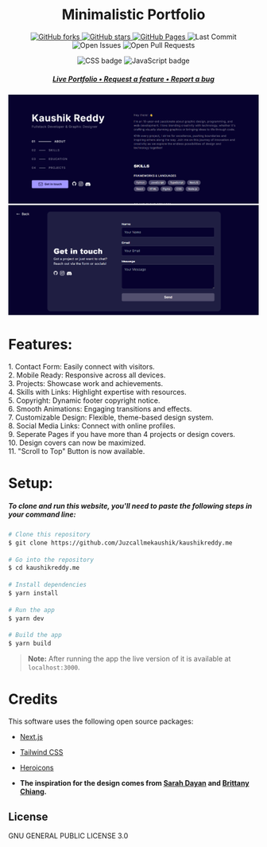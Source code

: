 <h1 align="center">
  Minimalistic Portfolio
</h1>

<p align="center">
  <a href="https://github.com/Juzcallmekaushik/kaushikreddy.me/network">
    <img src="https://img.shields.io/github/forks/Juzcallmekaushik/kaushikreddy.me?style=plastic" alt="GitHub forks" />
  </a>
  <a href="https://github.com/Juzcallmekaushik/kaushikreddy.me/stargazers">
    <img src="https://img.shields.io/github/stars/Juzcallmekaushik/kaushikreddy.me?style=plastic" alt="GitHub stars" />
  </a>
  <a href="https://kaushikreddy.me">
    <img src="https://img.shields.io/website?url=https%3A%2F%2Fkaushikreddy.me" alt="GitHub Pages" />
  </a>
  <img src="https://img.shields.io/github/last-commit/juzcallmekaushik/kaushikreddy.me" alt="Last Commit" />
  <img src="https://img.shields.io/github/issues/juzcallmekaushik/kaushikreddy.me?color=important" alt="Open Issues" />
  <img src="https://img.shields.io/github/issues-pr/juzcallmekaushik/kaushikreddy.me?color=yellowgreen" alt="Open Pull Requests" />
</p>

<p align="center">
  <img src="https://img.shields.io/badge/css-%23E34F26.svg?style=for-the-badge&logo=html5&logoColor=white" alt="CSS badge" title="CSS" />
  <img src="https://img.shields.io/badge/javascript-%23323330.svg?style=for-the-badge&logo=javascript&logoColor=%23F7DF1E" alt="JavaScript badge" title="JavaScript" />
</p>

<h5 align="center">
  <a href="https://kaushikreddy.me/">
    <strong>Live Portfolio •</strong>
  </a>
  <a href="https://github.com/Juzcallmekaushik/kaushikreddy.me/discussions/">
    <strong>Request a feature •</strong>
  </a>
  <a href="https://github.com/Juzcallmekaushik/kaushikreddy.me/issues">
    <strong>Report a bug</strong>
  </a>
</h5>

<p align="center">
  <img src="./public/Images/home-page.png" alt="Front Page"/>
  <img src="./public/Images/contact-page.png" alt="Front Page">
<p>

<h1>
Features:
</h1>
<p>
1. Contact Form: Easily connect with visitors.
</br>
2. Mobile Ready: Responsive across all devices.
</br>
3. Projects: Showcase work and achievements.
</br>
4. Skills with Links: Highlight expertise with resources.
</br>
5. Copyright: Dynamic footer copyright notice.
</br>
6. Smooth Animations: Engaging transitions and effects.
</br>
7. Customizable Design: Flexible, theme-based design system.
</br>
8. Social Media Links: Connect with online profiles.
</br>
9. Seperate Pages if you have more than 4 projects or design covers.
</br>
10. Design covers can now be maximized.
</br>
11. "Scroll to Top" Button is now available.
</p>


<h1>
Setup:
</h1>
<h5><strong>To clone and run this website, you'll need to paste the following steps in your command line:</strong></h5>

```bash
# Clone this repository
$ git clone https://github.com/Juzcallmekaushik/kaushikreddy.me

# Go into the repository
$ cd kaushikreddy.me

# Install dependencies
$ yarn install

# Run the app
$ yarn dev

# Build the app
$ yarn build
```
> **Note:**
> After running the app the live version of it is available at `localhost:3000`.

<h1>
Credits
</h1>
This software uses the following open source packages:

- [Next.js](https://nextjs.org)
- [Tailwind CSS](https://tailwindcss.com)
- [Heroicons](https://heroicons.com)

- <strong>The inspiration for the design comes from [Sarah Dayan](https://www.sarahdayan.dev/) and [Brittany Chiang](https://brittanychiang.com/).</strong>

<h2>
License
</h2>
GNU GENERAL PUBLIC LICENSE 3.0
